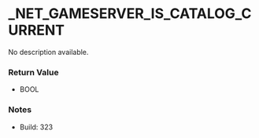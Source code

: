 # _NET_GAMESERVER_IS_CATALOG_CURRENT

No description available.

### Return Value
* BOOL

### Notes
* Build: 323

